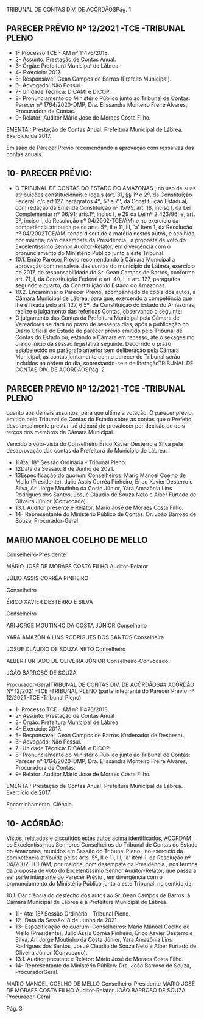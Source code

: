 TRIBUNAL DE CONTAS DIV. DE ACÓRDÃOSPág. 1

## PARECER PRÉVIO Nº 12/2021 -TCE -TRIBUNAL PLENO

- 1- Processo TCE - AM nº 11476/2018.
- 2- Assunto: Prestação de Contas Anual.
- 3- Órgão: Prefeitura Municipal de Lábrea.
- 4- Exercício: 2017.
- 5- Responsável: Gean Campos de Barros (Prefeito Municipal).
- 6- Advogado: Não Possui.
- 7- Unidade Técnica: DICAMI e DICOP.
- 8- Pronunciamento  do  Ministério  Público  junto  ao  Tribunal  de  Contas: Parecer  nº 1764/2020-DMP, Dra. Elissandra Monteiro Freire Alvares, Procuradora de Contas.
- 9- Relator: Auditor Mário José de Moraes Costa Filho.

EMENTA : Prestação  de  Contas  Anual.  Prefeitura Municipal de Lábrea.  Exercício de 2017.

Emissão de Parecer Prévio recomendando a aprovação com ressalvas das contas anuais.

## 10-  PARECER PRÉVIO:

- O  TRIBUNAL  DE  CONTAS  DO  ESTADO  DO  AMAZONAS ,  no  uso  de  suas atribuições constitucionais e legais (art. 31, §§ 1º e 2º, da Constituição Federal, c/c art.127, parágrafos 4º, 5º e 7º, da Constituição Estadual, com redação da Emenda Constituição nº 15/95,  art.  18,  inciso  I,  da  Lei  Complementar  nº  06/91;  arts.1º,  inciso  I,  e  29  da  Lei  nº 2.423/96;  e,  art.  5º,  inciso  I,  da  Resolução  nº  04/2002-TCE/AM)  e  no  exercício  da competência atribuída  pelos  arts.  5º,  II  e  11,  III,  'a'  item  1,  da  Resolução  nº  04/2002TCE/AM, tendo discutido a matéria nestes autos, e acolhida, por maioria, com desempate da  Presidência , a  proposta  de  voto  do  Excelentíssimo  Senhor  Auditor-Relator, em divergência com o pronunciamento do Ministério Público junto a este Tribunal:
- 10.1.  Emite Parecer Prévio recomendando à Câmara Municipal a aprovação com ressalvas das contas do município de Lábrea, exercício de 2017, de responsabilidade do Sr. Gean Campos de Barros, conforme art.  71,  I,  da  Constituição  Federal  e  art.  40, I,  e  art.  127, parágrafos segundo e quarto, da Constituição do Estado do Amazonas.
- 10.2.  Encaminhar o  Parecer  Prévio,  acompanhado de  cópia  dos  autos,  à Câmara Municipal de Lábrea, para que, exercendo a competência que lhe é fixada pelo art. 127, § 5º, da Constituição do Estado do Amazonas, realize o julgamento das referidas Contas, observando o seguinte:
- O julgamento das Contas da Prefeitura Municipal pela Câmara de Vereadores se dará no prazo de sessenta dias, após a publicação no Diário Oficial do Estado do parecer prévio emitido pelo Tribunal de  Contas  do  Estado  ou,  estando  a  Câmara  em  recesso,  até  o sexagésimo dia do início da sessão legislativa seguinte. Decorrido o prazo estabelecido no parágrafo anterior sem deliberação pela Câmara Municipal, as contas juntamente com o parecer do Tribunal serão  incluídos  na  ordem  do  dia,  sobrestando-se  a  deliberaçãoTRIBUNAL DE CONTAS DIV. DE ACÓRDÃOSPág. 2

## PARECER PRÉVIO Nº 12/2021 -TCE -TRIBUNAL PLENO

quanto aos demais assuntos, para que ultime a votação. O parecer prévio, emitido pelo Tribunal de Contas do Estado sobre as contas que o Prefeito deve anualmente prestar, só deixará de prevalecer por decisão de dois terços dos membros da Câmara Municipal.

Vencido o voto-vista do Conselheiro Érico Xavier Desterro e Silva pela desaprovação das contas da Prefeitura do Município de Lábrea.

- 11Ata: 18ª Sessão Ordinária - Tribunal Pleno.
- 12Data da Sessão: 8 de Junho de 2021.
- 13Especificação do quorum: Conselheiros: Mario Manoel Coelho de Mello (Presidente),  Júlio  Assis  Corrêa  Pinheiro,  Érico  Xavier  Desterro  e  Silva,  Ari  Jorge Moutinho da Costa Júnior, Yara Amazônia Lins Rodrigues dos Santos, Josué Cláudio de Souza Neto e Alber Furtado de Oliveira Júnior (Convocado).
- 13.1. Auditor presente e Relator: Mário José de Moraes Costa Filho.
- 14-  Representante  do  Ministério  Público  de  Contas: Dr. João  Barroso  de  Souza, Procurador-Geral.

## MARIO MANOEL COELHO DE MELLO

Conselheiro-Presidente

MÁRIO JOSÉ DE MORAES COSTA FILHO Auditor-Relator

JÚLIO ASSIS CORRÊA PINHEIRO

Conselheiro

ÉRICO XAVIER DESTERRO E SILVA

Conselheiro

ARI JORGE MOUTINHO DA COSTA JÚNIOR Conselheiro

YARA AMAZÔNIA LINS RODRIGUES DOS SANTOS Conselheira

JOSUÉ CLÁUDIO DE SOUZA NETO Conselheiro

ALBER FURTADO DE OLIVEIRA JÚNIOR Conselheiro-Convocado

JOÃO BARROSO DE SOUZA

Procurador-GeralTRIBUNAL DE CONTAS DIV. DE ACÓRDÃOS## ACÓRDÃO Nº 12/2021 -TCE -TRIBUNAL PLENO (parte integrante do Parecer Prévio nº 12/2021 -TCE -Tribunal Pleno)

- 1- Processo TCE - AM nº 11476/2018.
- 2- Assunto: Prestação de Contas Anual
- 3- Órgão: Prefeitura Municipal de Lábrea
- 4- Exercício: 2017.
- 5- Responsável: Gean Campos de Barros (Ordenador de Despesa).
- 6- Advogado: Não Possui.
- 7- Unidade Técnica: DICAMI e DICOP.
- 8- Pronunciamento  do  Ministério  Público  junto  ao  Tribunal  de  Contas: Parecer  nº 1764/2020-DMP, Dra. Elissandra Monteiro Freire Alvares, Procuradora de Contas.
- 9- Relator: Auditor Mário José de Moraes Costa Filho.

EMENTA : Prestação  de  Contas  Anual.  Prefeitura Municipal de Lábrea. Exercício de 2017.

Encaminhamento. Ciência.

## 10-  ACÓRDÃO:

Vistos, relatados e discutidos estes autos acima identificados, ACORDAM os Excelentíssimos Senhores Conselheiros do Tribunal de Contas do Estado do Amazonas, reunidos em Sessão do Tribunal Pleno , no exercício da competência atribuída pelos arts. 5º, II e 11, III, 'a' item 1, da Resolução nº 04/2002-TCE/AM, por maioria, com desempate da Presidência , nos termos da proposta de voto do Excelentíssimo Senhor Auditor-Relator, que passa a ser parte integrante do Parecer Prévio , em divergência com o pronunciamento do Ministério Público junto a este Tribunal, no sentido de:

10.1. Dar  ciência do  desfecho  dos  autos  ao  Sr.  Gean  Campos  de  Barros,  à Câmara Municipal de Lábrea e à Prefeitura Municipal de Lábrea.

- 11-  Ata: 18ª Sessão Ordinária - Tribunal Pleno.
- 12-  Data da Sessão: 8 de Junho de 2021.
- 13-  Especificação do quorum: Conselheiros: Mario Manoel Coelho de Mello (Presidente), Júlio Assis Corrêa Pinheiro, Érico Xavier Desterro e Silva, Ari Jorge Moutinho da Costa Júnior, Yara Amazônia Lins Rodrigues dos Santos, Josué Cláudio de Souza Neto e Alber Furtado de Oliveira Júnior (Convocado).
- 13.1. Auditor presente e Relator: Mário José de Moraes Costa Filho.
- 14-  Representante do Ministério Público: Dra. João Barroso de Souza, ProcuradorGeral.

MARIO MANOEL COELHO DE MELLO Conselheiro-Presidente MÁRIO JOSÉ DE MORAES COSTA FILHO Auditor-Relator JOÃO BARROSO DE SOUZA Procurador-Geral

Pág. 3
